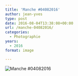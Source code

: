 ```yaml
---
title: 'Manche #04082016'
author: jean-yves
type: post
date: 2016-08-04T13:38:08+00:00
url: /manche-04082016/
categories:
  - Photographie
years:
  - 2016
format: image

---
```

![Manche #04082016](./IMG_2329.jpg)